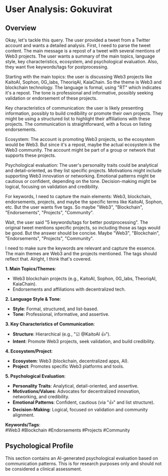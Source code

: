 # User Analysis: Gokuvirat

## Overview

<think>
Okay, let's tackle this query. The user provided a tweet from a Twitter account and wants a detailed analysis. First, I need to parse the tweet content. The main message is a repost of a tweet with several mentions of Web3 projects. The user wants a summary of the main topics, language style, key characteristics, ecosystem, and psychological evaluation. Also, they want five keywords/tags for postprocessing.

Starting with the main topics: the user is discussing Web3 projects like KaitoAI, Sophon, 0G_labs, TheoriqAI, KaiaChain. So the theme is Web3 and blockchain technology. The language is formal, using "RT" which indicates it's a repost. The tone is professional and informative, possibly seeking validation or endorsement of these projects.

Key characteristics of communication: the user is likely presenting information, possibly to build credibility or promote their own projects. They might be using a structured list to highlight their affiliations with these projects. The communication is straightforward, with a focus on listing endorsements.

Ecosystem: The account is promoting Web3 projects, so the ecosystem would be Web3. But since it's a repost, maybe the actual ecosystem is the Web3 community. The account might be part of a group or network that supports these projects.

Psychological evaluation: The user's personality traits could be analytical and detail-oriented, as they list specific projects. Motivations might include supporting Web3 innovation or networking. Emotional patterns might be cautious or confident, depending on the tone. Decision-making might be logical, focusing on validation and credibility.

For keywords, I need to capture the main elements: Web3, blockchain, endorsements, projects, and maybe the specific terms like KaitoAI, Sophon, etc. But the user wants five tags. So maybe "Web3", "Blockchain", "Endorsements", "Projects", "Community".

Wait, the user said "5 keywords/tags for better postprocessing". The original tweet mentions specific projects, so including those as tags would be good. But the answer should be concise. Maybe "Web3", "Blockchain", "Endorsements", "Projects", "Community".

I need to make sure the keywords are relevant and capture the essence. The main themes are Web3 and the projects mentioned. The tags should reflect that. Alright, I think that's covered.
</think>

**1. Main Topics/Themes**:  
- Web3 blockchain projects (e.g., KaitoAI, Sophon, 0G_labs, TheoriqAI, KaiaChain).  
- Endorsements and affiliations with decentralized tech.  

**2. Language Style & Tone**:  
- **Style**: Formal, structured, and list-based.  
- **Tone**: Professional, informative, and assertive.  

**3. Key Characteristics of Communication**:  
- **Structure**: Hierarchical (e.g., "☑ @KaitoAI 👍").  
- **Intent**: Promote Web3 projects, seek validation, and build credibility.  

**4. Ecosystem/Project**:  
- **Ecosystem**: Web3 (blockchain, decentralized apps, AI).  
- **Project**: Promotes specific Web3 platforms and tools.  

**5. Psychological Evaluation**:  
- **Personality Traits**: Analytical, detail-oriented, and assertive.  
- **Motivations/Values**: Advocates for decentralized innovation, networking, and credibility.  
- **Emotional Patterns**: Confident, cautious (via "👍" and list structure).  
- **Decision-Making**: Logical, focused on validation and community alignment.  

**Keywords/Tags**:  
#Web3 #Blockchain #Endorsements #Projects #Community

## Psychological Profile

This section contains an AI-generated psychological evaluation based on communication patterns. This is for research purposes only and should not be considered a clinical assessment.
